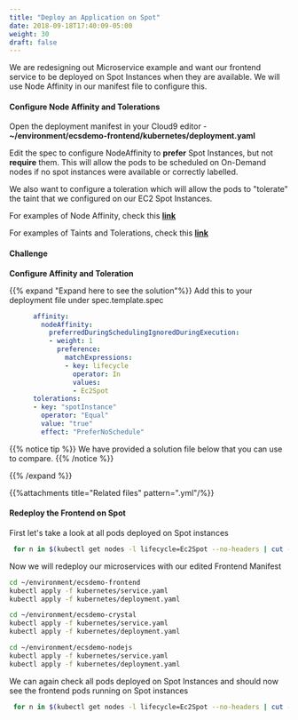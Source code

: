 ```yaml
---
title: "Deploy an Application on Spot"
date: 2018-09-18T17:40:09-05:00
weight: 30
draft: false
---
```


We are redesigning out Microservice example and want our frontend service to be deployed on Spot Instances when they are available. We will use Node Affinity in our manifest file to configure this.

#### Configure Node Affinity and Tolerations

Open the deployment manifest in your Cloud9 editor - **~/environment/ecsdemo-frontend/kubernetes/deployment.yaml**

Edit the spec to configure NodeAffinity to **prefer** Spot Instances, but not **require** them. This will allow the pods to be scheduled on On-Demand nodes if no spot instances were available or correctly labelled.

We also want to configure a toleration which will allow the pods to "tolerate" the taint that we configured on our EC2 Spot Instances.

For examples of Node Affinity, check this [**link**](https://kubernetes.io/docs/concepts/configuration/assign-pod-node/#affinity-and-anti-affinity)

For examples of Taints and Tolerations, check this [**link**](https://kubernetes.io/docs/concepts/configuration/taint-and-toleration/)

#### Challenge

**Configure Affinity and Toleration**

{{% expand "Expand here to see the solution"%}}
Add this to your deployment file under spec.template.spec

```yaml
      affinity:
        nodeAffinity:
          preferredDuringSchedulingIgnoredDuringExecution:
          - weight: 1
            preference:
              matchExpressions:
              - key: lifecycle
                operator: In
                values:
                - Ec2Spot
      tolerations:
      - key: "spotInstance"
        operator: "Equal"
        value: "true"
        effect: "PreferNoSchedule"
```

{{% notice tip %}}
 We have provided a solution file below that you can use to compare.
{{% /notice %}}

{{% /expand %}}

{{%attachments title="Related files" pattern=".yml"/%}}

#### Redeploy the Frontend on Spot

First let's take a look at all pods deployed on Spot instances

```bash
 for n in $(kubectl get nodes -l lifecycle=Ec2Spot --no-headers | cut -d " " -f1); do kubectl get pods --all-namespaces  --no-headers --field-selector spec.nodeName=${n} ; done
```

Now we will redeploy  our microservices with our edited Frontend Manifest

```bash
cd ~/environment/ecsdemo-frontend
kubectl apply -f kubernetes/service.yaml
kubectl apply -f kubernetes/deployment.yaml

cd ~/environment/ecsdemo-crystal
kubectl apply -f kubernetes/service.yaml
kubectl apply -f kubernetes/deployment.yaml

cd ~/environment/ecsdemo-nodejs
kubectl apply -f kubernetes/service.yaml
kubectl apply -f kubernetes/deployment.yaml
```

We can again check all pods deployed on Spot Instances and should now see the frontend pods running on Spot instances

```bash
 for n in $(kubectl get nodes -l lifecycle=Ec2Spot --no-headers | cut -d " " -f1); do kubectl get pods --all-namespaces  --no-headers --field-selector spec.nodeName=${n} ; done
```
